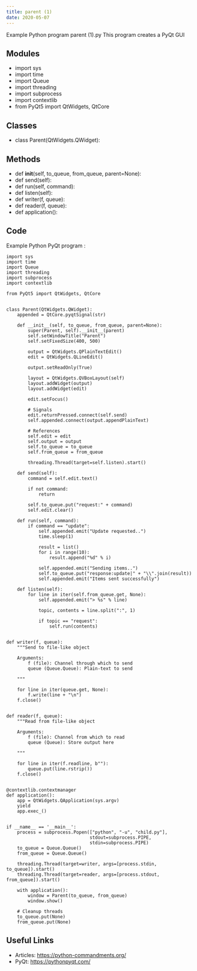 ```yaml
---
title: parent (1)
date: 2020-05-07
---
```

Example Python program parent (1).py
This program creates a PyQt GUI

## Modules

* import sys
* import time
* import Queue
* import threading
* import subprocess
* import contextlib
* from PyQt5 import QtWidgets, QtCore

## Classes

* class Parent(QtWidgets.QWidget):

## Methods

* def __init__(self, to_queue, from_queue, parent=None):
* def send(self):
* def run(self, command):
* def listen(self):
* def writer(f, queue):
* def reader(f, queue):
* def application():

## Code

Example Python PyQt program :

    import sys
    import time
    import Queue
    import threading
    import subprocess
    import contextlib
    
    from PyQt5 import QtWidgets, QtCore
    
    
    class Parent(QtWidgets.QWidget):
        appended = QtCore.pyqtSignal(str)
    
        def __init__(self, to_queue, from_queue, parent=None):
            super(Parent, self).__init__(parent)
            self.setWindowTitle("Parent")
            self.setFixedSize(400, 500)
    
            output = QtWidgets.QPlainTextEdit()
            edit = QtWidgets.QLineEdit()
    
            output.setReadOnly(True)
    
            layout = QtWidgets.QVBoxLayout(self)
            layout.addWidget(output)
            layout.addWidget(edit)
    
            edit.setFocus()
    
            # Signals
            edit.returnPressed.connect(self.send)
            self.appended.connect(output.appendPlainText)
    
            # References
            self.edit = edit
            self.output = output
            self.to_queue = to_queue
            self.from_queue = from_queue
    
            threading.Thread(target=self.listen).start()
    
        def send(self):
            command = self.edit.text()
    
            if not command:
                return
    
            self.to_queue.put("request:" + command)
            self.edit.clear()
    
        def run(self, command):
            if command == "update":
                self.appended.emit("Update requested..")
                time.sleep(1)
    
                result = list()
                for i in range(10):
                    result.append("%d" % i)
    
                self.appended.emit("Sending items..")
                self.to_queue.put("response:update|" + "\\".join(result))
                self.appended.emit("Items sent successfully")
    
        def listen(self):
            for line in iter(self.from_queue.get, None):
                self.appended.emit("> %s" % line)
    
                topic, contents = line.split(":", 1)
    
                if topic == "request":
                    self.run(contents)
    
    
    def writer(f, queue):
        """Send to file-like object
    
        Arguments:
            f (file): Channel through which to send
            queue (Queue.Queue): Plain-text to send
    
        """
    
        for line in iter(queue.get, None):
            f.write(line + "\n")
        f.close()
    
    
    def reader(f, queue):
        """Read from file-like object
    
        Arguments:
            f (file): Channel from which to read
            queue (Queue): Store output here
    
        """
    
        for line in iter(f.readline, b""):
            queue.put(line.rstrip())
        f.close()
    
    
    @contextlib.contextmanager
    def application():
        app = QtWidgets.QApplication(sys.argv)
        yield
        app.exec_()
    
    
    if __name__ == '__main__':
        process = subprocess.Popen(["python", "-u", "child.py"],
                                   stdout=subprocess.PIPE,
                                   stdin=subprocess.PIPE)
        to_queue = Queue.Queue()
        from_queue = Queue.Queue()
    
        threading.Thread(target=writer, args=[process.stdin, to_queue]).start()
        threading.Thread(target=reader, args=[process.stdout, from_queue]).start()
    
        with application():
            window = Parent(to_queue, from_queue)
            window.show()
    
        # Cleanup threads
        to_queue.put(None)
        from_queue.put(None)
    

## Useful Links

- Articles: https://python-commandments.org/
- PyQt: https://pythonpyqt.com/
